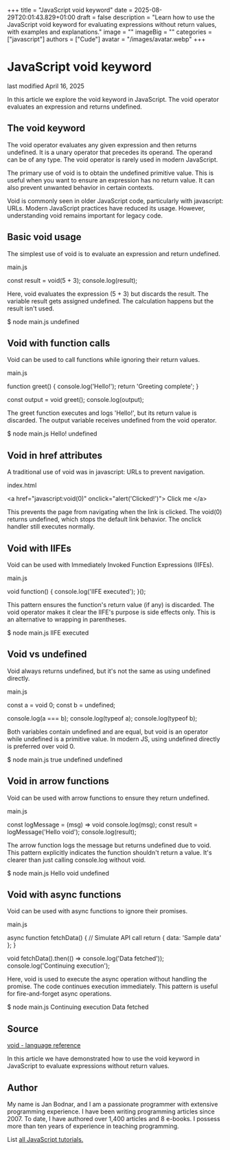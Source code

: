 +++
title = "JavaScript void keyword"
date = 2025-08-29T20:01:43.829+01:00
draft = false
description = "Learn how to use the JavaScript void keyword for evaluating expressions without return values, with examples and explanations."
image = ""
imageBig = ""
categories = ["javascript"]
authors = ["Cude"]
avatar = "/images/avatar.webp"
+++

# JavaScript void keyword

last modified April 16, 2025

In this article we explore the void keyword in JavaScript.
The void operator evaluates an expression and returns undefined.

## The void keyword

The void operator evaluates any given expression and then
returns undefined. It is a unary operator that precedes its operand.
The operand can be of any type. The void operator is rarely used in
modern JavaScript.

The primary use of void is to obtain the undefined primitive value.
This is useful when you want to ensure an expression has no return
value. It can also prevent unwanted behavior in certain contexts.

Void is commonly seen in older JavaScript code, particularly with
javascript: URLs. Modern JavaScript practices have reduced its usage.
However, understanding void remains important for legacy code.

## Basic void usage

The simplest use of void is to evaluate an expression and return undefined.

main.js
  

const result = void(5 + 3);
console.log(result);

Here, void evaluates the expression (5 + 3) but discards the result.
The variable result gets assigned undefined. The calculation happens
but the result isn't used.

$ node main.js
undefined

## Void with function calls

Void can be used to call functions while ignoring their return values.

main.js
  

function greet() {
    console.log('Hello!');
    return 'Greeting complete';
}

const output = void greet();
console.log(output);

The greet function executes and logs 'Hello!', but its return value
is discarded. The output variable receives undefined from the void
operator.

$ node main.js
Hello!
undefined

## Void in href attributes

A traditional use of void was in javascript: URLs to prevent navigation.

index.html
  

&lt;a href="javascript:void(0)" onclick="alert('Clicked!')"&gt;
    Click me
&lt;/a&gt;

This prevents the page from navigating when the link is clicked.
The void(0) returns undefined, which stops the default link behavior.
The onclick handler still executes normally.

## Void with IIFEs

Void can be used with Immediately Invoked Function Expressions (IIFEs).

main.js
  

void function() {
    console.log('IIFE executed');
}();

This pattern ensures the function's return value (if any) is discarded.
The void operator makes it clear the IIFE's purpose is side effects only.
This is an alternative to wrapping in parentheses.

$ node main.js
IIFE executed

## Void vs undefined

Void always returns undefined, but it's not the same as using undefined directly.

main.js
  

const a = void 0;
const b = undefined;

console.log(a === b);
console.log(typeof a);
console.log(typeof b);

Both variables contain undefined and are equal, but void is an operator
while undefined is a primitive value. In modern JS, using undefined
directly is preferred over void 0.

$ node main.js
true
undefined
undefined

## Void in arrow functions

Void can be used with arrow functions to ensure they return undefined.

main.js
  

const logMessage = (msg) =&gt; void console.log(msg);
const result = logMessage('Hello void');
console.log(result);

The arrow function logs the message but returns undefined due to void.
This pattern explicitly indicates the function shouldn't return a value.
It's clearer than just calling console.log without void.

$ node main.js
Hello void
undefined

## Void with async functions

Void can be used with async functions to ignore their promises.

main.js
  

async function fetchData() {
    // Simulate API call
    return { data: 'Sample data' };
}

void fetchData().then(() =&gt; console.log('Data fetched'));
console.log('Continuing execution');

Here, void is used to execute the async operation without handling
the promise. The code continues execution immediately. This pattern
is useful for fire-and-forget async operations.

$ node main.js
Continuing execution
Data fetched

## Source

[void - language reference](https://developer.mozilla.org/en-US/docs/Web/JavaScript/Reference/Operators/void)

In this article we have demonstrated how to use the void keyword in
JavaScript to evaluate expressions without return values.

## Author

My name is Jan Bodnar, and I am a passionate programmer with extensive
programming experience. I have been writing programming articles since 2007.
To date, I have authored over 1,400 articles and 8 e-books. I possess more
than ten years of experience in teaching programming.

List [all JavaScript tutorials.](/all/#js)